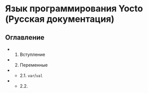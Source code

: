 # Язык программирования Yocto (Русская документация)

## Оглавление
- 1. Вступление
- 2. Переменные
- * 2.1. `var`/`val`
- * 2.2.